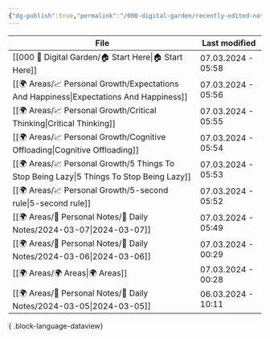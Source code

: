 ```yaml
---
{"dg-publish":true,"permalink":"/000-digital-garden/recently-edited-notes/","dgPassFrontmatter":true,"noteIcon":"3","created":"2023-12-14T09:05:52.599+05:30","updated":"2023-12-14T09:12:44.868+05:30"}
---
```


| File                                                                                        | Last modified      |
| ------------------------------------------------------------------------------------------- | ------------------ |
| [[000 🏡 Digital Garden/🏠 Start Here\|🏠 Start Here]]                                   | 07.03.2024 - 05:58 |
| [[🌍 Areas/📈 Personal Growth/Expectations And Happiness\|Expectations And Happiness]]   | 07.03.2024 - 05:56 |
| [[🌍 Areas/📈 Personal Growth/Critical Thinking\|Critical Thinking]]                     | 07.03.2024 - 05:55 |
| [[🌍 Areas/📈 Personal Growth/Cognitive Offloading\|Cognitive Offloading]]               | 07.03.2024 - 05:54 |
| [[🌍 Areas/📈 Personal Growth/5 Things To Stop Being Lazy\|5 Things To Stop Being Lazy]] | 07.03.2024 - 05:53 |
| [[🌍 Areas/📈 Personal Growth/5-second rule\|5-second rule]]                             | 07.03.2024 - 05:52 |
| [[🌍 Areas/📧 Personal Notes/📓 Daily Notes/2024-03-07\|2024-03-07]]                     | 07.03.2024 - 05:49 |
| [[🌍 Areas/📧 Personal Notes/📓 Daily Notes/2024-03-06\|2024-03-06]]                     | 07.03.2024 - 00:29 |
| [[🌍 Areas/🌍 Areas\|🌍 Areas]]                                                          | 07.03.2024 - 00:28 |
| [[🌍 Areas/📧 Personal Notes/📓 Daily Notes/2024-03-05\|2024-03-05]]                     | 06.03.2024 - 10:11 |

{ .block-language-dataview}